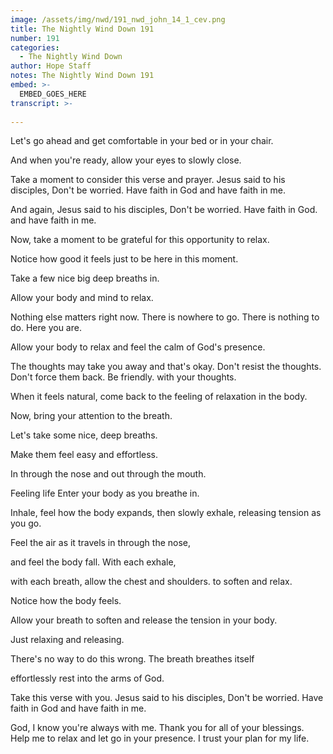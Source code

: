 ```yaml
---
image: /assets/img/nwd/191_nwd_john_14_1_cev.png
title: The Nightly Wind Down 191
number: 191
categories:
  - The Nightly Wind Down
author: Hope Staff
notes: The Nightly Wind Down 191
embed: >-
  EMBED_GOES_HERE
transcript: >-
  
---
```

Let's go ahead and get comfortable in your bed or in your chair.

And when you're ready, allow your eyes to slowly close.

Take a moment to consider this verse and prayer. Jesus said to his disciples, Don't be worried. Have faith in God and have faith in me.

And again, Jesus said to his disciples, Don't be worried. Have faith in God. and have faith in me.

Now, take a moment to be grateful for this opportunity to relax.

Notice how good it feels just to be here in this moment.

Take a few nice big deep breaths in.

Allow your body and mind to relax.

Nothing else matters right now. There is nowhere to go. There is nothing to do. Here you are.

Allow your body to relax and feel the calm of God's presence.

The thoughts may take you away and that's okay. Don't resist the thoughts. Don't force them back. Be friendly. with your thoughts.

When it feels natural, come back to the feeling of relaxation in the body.

Now, bring your attention to the breath.

Let's take some nice, deep breaths.

Make them feel easy and effortless.

In through the nose and out through the mouth.

Feeling life Enter your body as you breathe in.

Inhale, feel how the body expands, then slowly exhale, releasing tension as you go.

Feel the air as it travels in through the nose,

and feel the body fall. With each exhale,

with each breath, allow the chest and shoulders. to soften and relax.

Notice how the body feels.

Allow your breath to soften and release the tension in your body.

Just relaxing and releasing.

There's no way to do this wrong. The breath breathes itself

effortlessly rest into the arms of God.

Take this verse with you. Jesus said to his disciples, Don't be worried. Have faith in God and have faith in me.

God, I know you're always with me. Thank you for all of your blessings. Help me to relax and let go in your presence. I trust your plan for my life.


